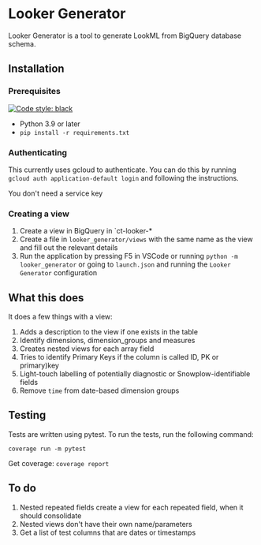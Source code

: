# Looker Generator

Looker Generator is a tool to generate LookML from BigQuery database schema.

## Installation

### Prerequisites

[![Code style: black](https://img.shields.io/badge/code%20style-black-000000.svg)](https://github.com/psf/black)


- Python 3.9 or later
- `pip install -r requirements.txt`

### Authenticating

This currently uses gcloud to authenticate. You can do this by running `gcloud auth application-default login` and following the instructions.

You don't need a service key

### Creating a view

1. Create a view in BigQuery in `ct-looker-*
2. Create a file in `looker_generator/views` with the same name as the view and fill out the relevant details
3. Run the application by pressing F5 in VSCode or running `python -m looker_generator` or going to `launch.json` and running the `Looker Generator` configuration

## What this does

It does a few things with a view:

1. Adds a description to the view if one exists in the table
2. Identify dimensions, dimension_groups and measures
3. Creates nested views for each array field
4. Tries to identify Primary Keys if the column is called ID, PK or primary)key
5. Light-touch labelling of potentially diagnostic or Snowplow-identifiable fields
6. Remove `time` from date-based dimension groups


## Testing

Tests are written using pytest. To run the tests, run the following command:

```coverage run -m pytest```

Get coverage: ```coverage report```

## To do

1. Nested repeated fields create a view for each repeated field, when it should consolidate
2. Nested views don't have their own name/parameters
3. Get a list of test columns that are dates or timestamps
